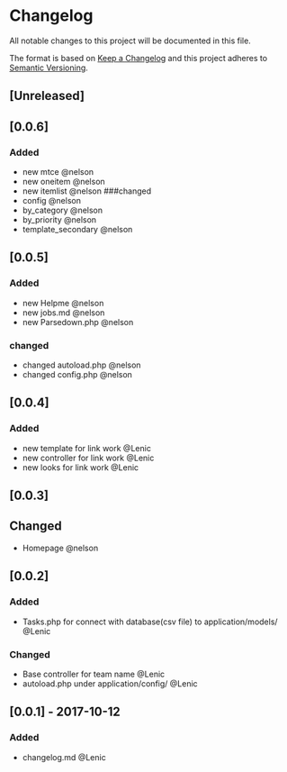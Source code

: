 # Changelog
All notable changes to this project will be documented in this file.

The format is based on [Keep a Changelog](http://keepachangelog.com/en/1.0.0/)
and this project adheres to [Semantic Versioning](http://semver.org/spec/v2.0.0.html).

## [Unreleased]

## [0.0.6]
### Added
- new mtce @nelson
- new oneitem @nelson
- new itemlist @nelson
###changed
- config @nelson
- by_category @nelson
- by_priority @nelson
- template_secondary @nelson

## [0.0.5]
### Added
- new Helpme @nelson
- new jobs.md @nelson
- new Parsedown.php @nelson
### changed
- changed autoload.php  @nelson
- changed config.php  @nelson 

## [0.0.4]
### Added
- new template for link work @Lenic
- new controller for link work @Lenic
- new looks for link work @Lenic

## [0.0.3]
## Changed
- Homepage @nelson

## [0.0.2]
### Added
- Tasks.php for connect with database(csv file) to application/models/ @Lenic

### Changed
- Base controller for team name @Lenic
- autoload.php under application/config/ @Lenic

## [0.0.1] - 2017-10-12
### Added
- changelog.md @Lenic
